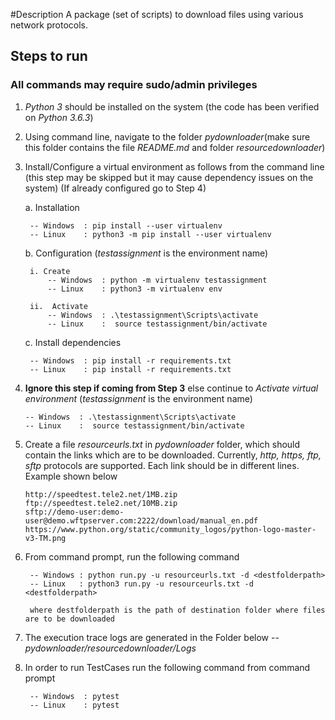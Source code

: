 #Description
A package (set of scripts) to download files using various network protocols.

## Steps to run
### All commands may require sudo/admin privileges
1. *Python 3* should be installed on the system (the code has been verified on *Python 3.6.3*)
2. Using command line, navigate to the folder *pydownloader*(make sure this folder contains the file *README.md* and folder *resourcedownloader*)

3. Install/Configure a virtual environment as follows from the command line (this step may be skipped but it may cause dependency issues on the system) (If already configured go to Step 4)
    
    a. Installation 
        
        -- Windows  : pip install --user virtualenv
        -- Linux    : python3 -m pip install --user virtualenv
        
    b. Configuration (*testassignment* is the environment name)
        
        i. Create
            -- Windows  : python -m virtualenv testassignment
            -- Linux    : python3 -m virtualenv env 
        
        ii.  Activate 
            -- Windows  : .\testassignment\Scripts\activate
            -- Linux    :  source testassignment/bin/activate 
        
    c. Install dependencies      
          
        -- Windows  : pip install -r requirements.txt
        -- Linux    : pip install -r requirements.txt 
    
 4. **Ignore this step if coming from Step 3** else continue to *Activate virtual environment* (*testassignment* is the environment name)
        
        -- Windows  : .\testassignment\Scripts\activate
        -- Linux    :  source testassignment/bin/activate 
        
5. Create a file *resourceurls.txt* in *pydownloader* folder, which should contain the links which are to be downloaded. Currently, *http, https, ftp, sftp* protocols are supported. Each link should be in different lines. Example shown below
    ```
    http://speedtest.tele2.net/1MB.zip
    ftp://speedtest.tele2.net/10MB.zip
    sftp://demo-user:demo-user@demo.wftpserver.com:2222/download/manual_en.pdf
    https://www.python.org/static/community_logos/python-logo-master-v3-TM.png
    ```

6. From command prompt, run the following command
    
        -- Windows : python run.py -u resourceurls.txt -d <destfolderpath>
        -- Linux   : python3 run.py -u resourceurls.txt -d <destfolderpath>
		
		where destfolderpath is the path of destination folder where files are to be downloaded 

7. The execution trace logs are generated in the Folder below
    -- *pydownloader/resourcedownloader/Logs* 

8. In order to run TestCases run the following command from command prompt
    
        -- Windows  : pytest
        -- Linux    : pytest

